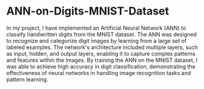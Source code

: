 # ANN-on-Digits-MNIST-Dataset
In my project, I have implemented an Artificial Neural Network (ANN) to classify handwritten digits from the MNIST dataset. The ANN was designed to recognize and categorize digit images by learning from a large set of labeled examples. The network's architecture included multiple layers, such as input, hidden, and output layers, enabling it to capture complex patterns and features within the images. By training the ANN on the MNIST dataset, I was able to achieve high accuracy in digit classification, demonstrating the effectiveness of neural networks in handling image recognition tasks and pattern learning.
